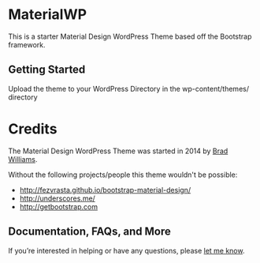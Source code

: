 MaterialWP
===
This is a starter Material Design WordPress Theme based off the Bootstrap framework.


Getting Started
---------------

Upload the theme to your WordPress Directory in the wp-content/themes/ directory

# Credits

The Material Design WordPress Theme was started in 2014 by [Brad Williams](http://twitter.com/braginteractive/).

Without the following projects/people this theme wouldn't be possible:

- http://fezvrasta.github.io/bootstrap-material-design/
- http://underscores.me/
- http://getbootstrap.com

## Documentation, FAQs, and More

If you’re interested in helping or have any questions, please [let me know](http://braginteractive.com/contact-us).
